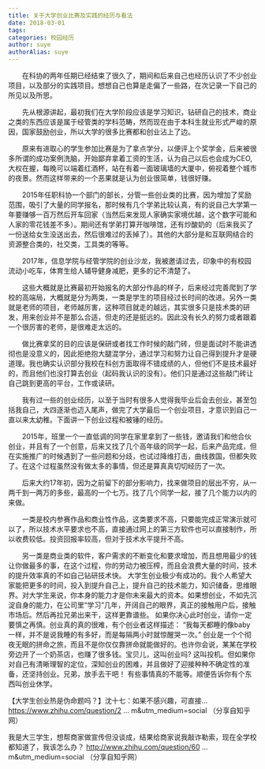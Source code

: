 ```yaml
---
title: 关于大学创业比赛及实践的经历与看法
date: 2018-03-01
tags:
categories: 校园经历
author: suye
authorAlias: suye
---
```

&emsp;&emsp;在科协的两年任期已经结束了很久了，期间和后来自己也经历认识了不少创业项目，以及部分的实践项目。想想自己也算是走偏了一些路，在次记录一下自己的所见以及所思。

&emsp;&emsp;先从根源讲起，最初我们在大学阶段应该是学习知识，钻研自己的技术，商业之类的东西应该是属于经管类的学科范畴，然而现在由于本科生就业形式严峻的原因，国家鼓励创业，所以大学的很多比赛都和创业沾上了边。

&emsp;&emsp;原来有进取心的学生参加比赛是为了拿点学分，以便评上个奖学金，后来被很多所谓的成功案例洗脑，开始鄙弃拿着工资的生活，认为自己以后也会成为CEO,大权在握，每晚可以端着红酒杯，站在有着一面玻璃墙的大厦中，俯视着整个城市的夜景。然而这样带来的一个恶果就是认为创业很简单，钱很好赚。

&emsp;&emsp;2015年任职科协一个部门的部长，分管一些创业类的比赛，因为增加了奖励范围，吸引了大量的同学报名，那时候有几个学弟比较认真，有的说自己大学第一年要赚够一百万然后开车回家（当然后来发现人家确实家境优越，这个数字可能和人家的零花钱差不多）。期间还有学弟打算开咖啡馆，还有炒酸奶的（后来我买了一份送给女生没送出去，然后很难过的丢掉了）。其他的大部分是和互联网结合的资源整合类的，社交类，工具类的等等。

&emsp;&emsp;2017年，信息学院与经管学院的创业沙龙，我被邀请过去，印象中的有校园流动小吃车，体育生给人辅导健身减肥，更多的记不清楚了。

&emsp;&emsp;这些大概就是比赛最初开始报名的大部分作品的样子，后来经过完善爬到了学校的高端局，大概就是分为两类，一类是学生的项目经过长时间的改进。另外一类就是老师的项目，老师越厉害，这种项目就走的越远，其实很多只是技术类的研发，用来创业并不是那么合适，但走的还是挺远的。因此没有长久的努力或者跟着一个很厉害的老师，是很难走太远的。

&emsp;&emsp;做比赛拿奖的目的应该是保研或者找工作时候的敲门砖，但是面试时不能讲透彻也是没意义的，因此拒绝抱大腿混学分，通过学习和努力让自己得到提升才是硬道理。我也确实认识部分我校在科创方面取得不错成绩的人，但他们不是技术最好的，而且他们也没打算去创业（起码我认识的没有）。他们只是通过这些敲门砖让自己跳到更高的平台，工作或读研。

&emsp;&emsp;我有过一些的创业经历，以至于当时有很多人觉得我毕业后会去创业，甚至包括我自己，大四逐渐也迈入尾声，做完了大学最后一个创业项目，才意识到自己一直以来太幼稚。下面讲一下创业过程和被锤的经历。

&emsp;&emsp;2015年，班里一个一直低调的同学在家里拿到了一些钱，邀请我们和他合伙创业，并且有了一个创意，后来又找了几个高年级的同学一起，后来产品完成，但在实施推广的时候遇到了一些问题和分歧，也试过降维打击，曲线救国，但都失败了。在这个过程虽然没有做太多的事情，但还是算真真切切经历了一次。

&emsp;&emsp;后来大约17年初，因为之前留下的部分影响力，找来做项目的层出不穷，从一两千到一两万的多些，最高的一个七万。找了几个同学一起，接了几个能力以内的来做。

&emsp;&emsp;一类是校内参赛作品和商业性作品，这类要求不高，只要能完成正常演示就可以了，所以技术水平要求也不高，直接通过网上的第三方软件也可以直接制作，所以收费较低。投资回报率较高，但对于技术水平提升不高。

&emsp;&emsp;另一类是商业类的软件，客户需求的不断变化和要求增加，而且想用最少的钱让你做最多的事，在这个过程，你的劳动力被压榨，而且会浪费大量的时间，技术的提升效率真的不如自己钻研技术快。
大学生创业极少有成功的。我个人希望大家能把更多的时间，投入到提升自己上，提升自己的技术能力，知识储备，思维眼界。对大学生来说，你本身的能力才是你未来最大的资本。如果想创业，不如先沉淀自身的能力，在公司里“学习”几年，开阔自己的眼界，真正的接触用户后，接触市场后。然后再拉兄弟出来干，这样更靠谱些。
如果你决心此时创业，请你一定要慎之再慎。创业真的真的很难，有个创业者这样描述： “我每天都睡的像baby一样，并不是说我睡的有多好，而是每隔两小时就惊醒哭一次。” 创业是一个个彻夜无眠的拼命之旅，而且不是你仅仅靠拼命就能做好的。也许你会说，某某在学校旁边开了一个奶茶店，也赚了很多钱。宝贝儿，这叫创业吗? 这叫投机。但如果你对自己有清晰理智的定位，深知创业的困难，并且做好了迎接种种不确定性的准备，还坚持创业。兄弟，放手去干吧！ 有些事情真的不能等。顺便告诉你有个东西叫创业休学。

【大学生创业热是伪命题吗？】沈十七：如果不感兴趣，可直接… https://www.zhihu.com/question/2 ... m&utm_medium=social （分享自知乎网）

我是大三学生，想帮商家做宣传但没谈成，结果给商家说我敲诈勒索，现在全学校都知道了，我该怎么办？ http://www.zhihu.com/question/60 ... m&utm_medium=social （分享自知乎网） 